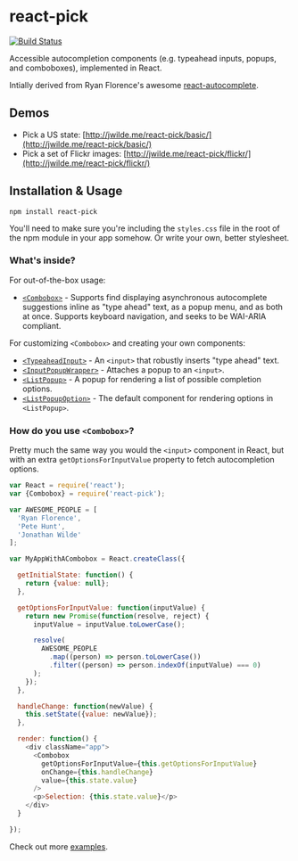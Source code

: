 # react-pick

[![Build Status](https://travis-ci.org/hellojwilde/react-pick.svg?branch=master)](https://travis-ci.org/hellojwilde/react-pick)

Accessible autocompletion components (e.g. typeahead inputs, popups, and comboboxes), implemented in React.

Intially derived from Ryan Florence's awesome [react-autocomplete](https://github.com/rackt/react-autocomplete).

## Demos

 - Pick a US state: [http://jwilde.me/react-pick/basic/](http://jwilde.me/react-pick/basic/)
 - Pick a set of Flickr images: [http://jwilde.me/react-pick/flickr/](http://jwilde.me/react-pick/flickr/)

## Installation & Usage

`npm install react-pick`

You'll need to make sure you're including the `styles.css` file in the root of the npm module in your app somehow. Or write your own, better stylesheet.

### What's inside?

For out-of-the-box usage:

- [`<Combobox>`](https://github.com/hellojwilde/react-pick/blob/master/src/Combobox.js) - Supports find displaying asynchronous autocomplete suggestions inline as "type ahead" text, as a popup menu, and as both at once. Supports keyboard navigation, and seeks to be WAI-ARIA compliant.

For customizing `<Combobox>` and creating your own components:

- [`<TypeaheadInput>`](https://github.com/hellojwilde/react-pick/blob/master/src/TypeaheadInput.js) - An `<input>` that robustly inserts "type ahead" text.
- [`<InputPopupWrapper>`](https://github.com/hellojwilde/react-pick/blob/master/src/InputPopupWrapper.js) - Attaches a popup to an `<input>`.
- [`<ListPopup>`](https://github.com/hellojwilde/react-pick/blob/master/src/ListPopup.js) - A popup for rendering a list of possible completion options.
- [`<ListPopupOption>`](https://github.com/hellojwilde/react-pick/blob/master/src/ListPopupOption.js) - The default component for rendering options in `<ListPopup>`.

### How do you use `<Combobox>`?

Pretty much the same way you would the `<input>` component in React, but with an extra `getOptionsForInputValue` property to fetch autocompletion options.

```js
var React = require('react');
var {Combobox} = require('react-pick');

var AWESOME_PEOPLE = [
  'Ryan Florence',
  'Pete Hunt', 
  'Jonathan Wilde'
];

var MyAppWithACombobox = React.createClass({

  getInitialState: function() {
    return {value: null};
  },

  getOptionsForInputValue: function(inputValue) {
    return new Promise(function(resolve, reject) {
      inputValue = inputValue.toLowerCase();

      resolve(
        AWESOME_PEOPLE
          .map((person) => person.toLowerCase())
          .filter((person) => person.indexOf(inputValue) === 0)
      );
    });
  },

  handleChange: function(newValue) {
    this.setState({value: newValue});
  },

  render: function() {
    <div className="app">
      <Combobox
        getOptionsForInputValue={this.getOptionsForInputValue}
        onChange={this.handleChange}
        value={this.state.value}
      />
      <p>Selection: {this.state.value}</p>
    </div>
  }

});
```

Check out more [examples](https://github.com/hellojwilde/react-pick/tree/master/examples).

